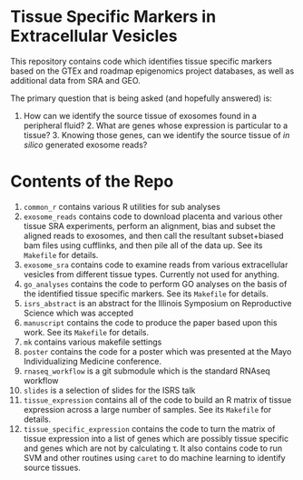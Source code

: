 # Tissue Specific Markers in Extracellular Vesicles

This repository contains code which identifies tissue specific markers
based on the GTEx and roadmap epigenomics project databases, as well
as additional data from SRA and GEO.

The primary question that is being asked (and hopefully answered) is:

1. How can we identify the source tissue of exosomes found in a
   peripheral fluid?
    2. What are genes whose expression is particular to a tissue?
    3. Knowing those genes, can we identify the source tissue of *in
       silico* generated exosome reads?

# Contents of the Repo

1. `common_r` contains various R utilities for sub analyses
2. `exosome_reads` contains code to download placenta and various
   other tissue SRA experiments, perform an alignment, bias and subset
   the aligned reads to exosomes, and then call the resultant
   subset+biased bam files using cufflinks, and then pile all of the
   data up. See its `Makefile` for details.
3. `exosome_sra` contains code to examine reads from various
   extracellular vesicles from different tissue types. Currently not
   used for anything.
4. `go_analyses` contains the code to perform GO analyses on the basis
   of the identified tissue specific markers. See its `Makefile` for
   details.
5. `isrs_abstract` is an abstract for the Illinois Symposium on
   Reproductive Science which was accepted
6. `manuscript` contains the code to produce the paper based upon this
   work. See its `Makefile` for details.
7. `mk` contains various makefile settings
8. `poster` contains the code for a poster which was presented at the
   Mayo Individualizing Medicine conference.
9. `rnaseq_workflow` is a git submodule which is the standard RNAseq
   workflow
10. `slides` is a selection of slides for the ISRS talk
11. `tissue_expression` contains all of the code to build an R matrix
    of tissue expression across a large number of samples. See its
    `Makefile` for details.
12. `tissue_specific_expression` contains the code to turn the matrix
    of tissue expression into a list of genes which are possibly
    tissue specific and genes which are not by calculating τ. It also
    contains code to run SVM and other routines using `caret` to do
    machine learning to identify source tissues.

